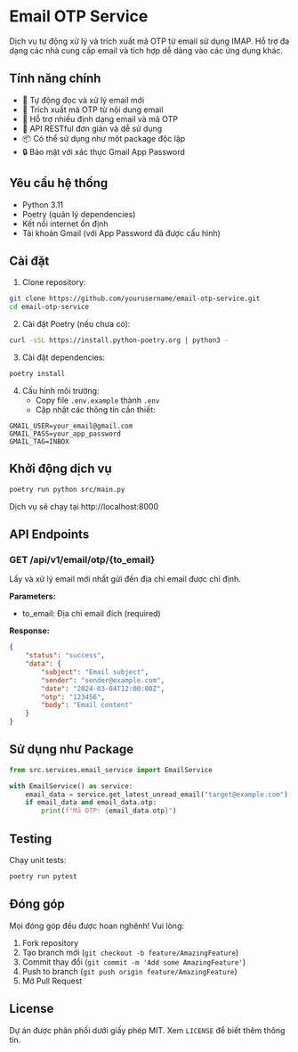 # Email OTP Service

Dịch vụ tự động xử lý và trích xuất mã OTP từ email sử dụng IMAP. Hỗ trợ đa dạng các nhà cung cấp email và tích hợp dễ dàng vào các ứng dụng khác.

## Tính năng chính

- 📧 Tự động đọc và xử lý email mới
- 🔑 Trích xuất mã OTP từ nội dung email
- 🔄 Hỗ trợ nhiều định dạng email và mã OTP
- 🚀 API RESTful đơn giản và dễ sử dụng
- 📦 Có thể sử dụng như một package độc lập
- 🔒 Bảo mật với xác thực Gmail App Password

## Yêu cầu hệ thống

- Python 3.11
- Poetry (quản lý dependencies)
- Kết nối internet ổn định
- Tài khoản Gmail (với App Password đã được cấu hình)

## Cài đặt

1. Clone repository:
```bash
git clone https://github.com/yourusername/email-otp-service.git
cd email-otp-service
```

2. Cài đặt Poetry (nếu chưa có):
```bash
curl -sSL https://install.python-poetry.org | python3 -
```

3. Cài đặt dependencies:
```bash
poetry install
```

4. Cấu hình môi trường:
   - Copy file `.env.example` thành `.env`
   - Cập nhật các thông tin cần thiết:
```env
GMAIL_USER=your_email@gmail.com
GMAIL_PASS=your_app_password
GMAIL_TAG=INBOX
```

## Khởi động dịch vụ

```bash
poetry run python src/main.py
```

Dịch vụ sẽ chạy tại http://localhost:8000

## API Endpoints

### GET /api/v1/email/otp/{to_email}

Lấy và xử lý email mới nhất gửi đến địa chỉ email được chỉ định.

**Parameters:**
- to_email: Địa chỉ email đích (required)

**Response:**
```json
{
    "status": "success",
    "data": {
        "subject": "Email subject",
        "sender": "sender@example.com",
        "date": "2024-03-04T12:00:00Z",
        "otp": "123456",
        "body": "Email content"
    }
}
```

## Sử dụng như Package

```python
from src.services.email_service import EmailService

with EmailService() as service:
    email_data = service.get_latest_unread_email("target@example.com")
    if email_data and email_data.otp:
        print(f"Mã OTP: {email_data.otp}")
```

## Testing

Chạy unit tests:
```bash
poetry run pytest
```

## Đóng góp

Mọi đóng góp đều được hoan nghênh! Vui lòng:

1. Fork repository
2. Tạo branch mới (`git checkout -b feature/AmazingFeature`)
3. Commit thay đổi (`git commit -m 'Add some AmazingFeature'`)
4. Push to branch (`git push origin feature/AmazingFeature`)
5. Mở Pull Request

## License

Dự án được phân phối dưới giấy phép MIT. Xem `LICENSE` để biết thêm thông tin.
